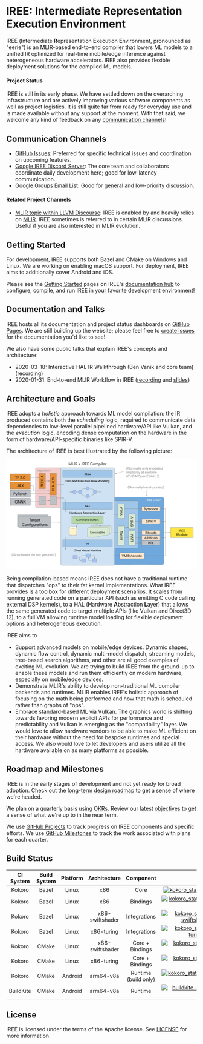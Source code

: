 # IREE: Intermediate Representation Execution Environment

IREE (**I**ntermediate **R**epresentation **E**xecution **E**nvironment,
pronounced as "eerie") is an MLIR-based end-to-end compiler that lowers ML
models to a unified IR optimized for real-time mobile/edge inference against
heterogeneous hardware accelerators. IREE also provides flexible deployment
solutions for the compiled ML models.

#### Project Status

IREE is still in its early phase. We have settled down on the overarching
infrastructure and are actively improving various software components as well as
project logistics. It is still quite far from ready for everyday use and is made
available without any support at the moment. With that said, we welcome any kind
of feedback on any [communication channels](#communication-channels)!

## Communication Channels

*   [GitHub Issues](https://github.com/google/iree/issues): Preferred for
    specific technical issues and coordination on upcoming features.
*   [Google IREE Discord Server](https://discord.gg/26P4xW4): The core team and
    collaborators coordinate daily development here; good for low-latency
    communication.
*   [Google Groups Email List](https://groups.google.com/forum/#!forum/iree-discuss):
    Good for general and low-priority discussion.

#### Related Project Channels

*   [MLIR topic within LLVM Discourse](https://llvm.discourse.group/c/llvm-project/mlir/31):
    IREE is enabled by and heavily relies on [MLIR](https://mlir.llvm.org). IREE
    sometimes is referred to in certain MLIR discussions. Useful if you are also
    interested in MLIR evolution.

## Getting Started

For development, IREE supports both Bazel and CMake on Windows and Linux. We are
working on enabling macOS support. For deployment, IREE aims to additionally
cover Android and iOS.

Please see the [Getting Started](https://google.github.io/iree/get-started)
pages on IREE's [documentation hub](https://google.github.io/iree) to configure,
compile, and run IREE in your favorite development environment!

## Documentation and Talks

IREE hosts all its documentation and project status dashboards on
[GitHub Pages](https://google.github.io/iree). We are still building up the
website; please feel free to
[create issues](https://github.com/google/iree/issues) for the documentation
you'd like to see!

We also have some public talks that explain IREE's concepts and architecture:

*   2020-03-18: Interactive HAL IR Walkthrough (Ben Vanik and core team)
    ([recording](https://drive.google.com/file/d/1_sWDgAPDfrGQZdxAapSA90AD1jVfhp-f/view?usp=sharing))
*   2020-01-31: End-to-end MLIR Workflow in IREE
    ([recording](https://drive.google.com/open?id=1os9FaPodPI59uj7JJI3aXnTzkuttuVkR)
    and
    [slides](https://drive.google.com/open?id=1RCQ4ZPQFK9cVgu3IH1e5xbrBcqy7d_cEZ578j84OvYI))

## Architecture and Goals

IREE adopts a _holistic_ approach towards ML model compilation: the IR produced
contains both the _scheduling_ logic, required to communicate data dependencies
to low-level parallel pipelined hardware/API like Vulkan, and the _execution_
logic, encoding dense computation on the hardware in the form of
hardware/API-specific binaries like SPIR-V.

The architecture of IREE is best illustrated by the following picture:

![IREE Architecture](./docs/iree_architecture.svg)

Being compilation-based means IREE does not have a traditional runtime that
dispatches "ops" to their fat kernel implementations. What IREE provides is a
toolbox for different deployment scenarios. It scales from running generated
code on a particular API (such as emitting C code calling external DSP kernels),
to a HAL (**H**ardware **A**bstraction **L**ayer) that allows the same generated
code to target multiple APIs (like Vulkan and Direct3D 12), to a full VM
allowing runtime model loading for flexible deployment options and heterogeneous
execution.

IREE aims to

*   Support advanced models on mobile/edge devices. Dynamic shapes, dynamic flow
    control, dynamic multi-model dispatch, streaming models, tree-based search
    algorithms, and other are all good examples of exciting ML evolution. We are
    trying to build IREE from the ground-up to enable these models and run them
    efficiently on modern hardware, especially on mobile/edge devices.
*   Demonstrate MLIR's ability to develop non-traditional ML compiler backends
    and runtimes. MLIR enables IREE's holistic approach of focusing on the math
    being performed and how that math is scheduled rather than graphs of "ops".
*   Embrace standard-based ML via Vulkan. The graphics world is shifting towards
    favoring modern explicit APIs for performance and predictability and Vulkan
    is emerging as the "compatibility" layer. We would love to allow hardware
    vendors to be able to make ML efficient on their hardware without the need
    for bespoke runtimes and special access. We also would love to let
    developers and users utilize all the hardware available on as many platforms
    as possible.

## Roadmap and Milestones

IREE is in the early stages of development and not yet ready for broad adoption.
Check out the [long-term design roadmap](./docs/design_roadmap.md) to get
a sense of where we're headed.

We plan on a quarterly basis using [OKRs](https://en.wikipedia.org/wiki/OKR).
Review our latest [objectives](./docs/objectives.md) to get a sense of what
we're up to in the near term.

We use [GitHub Projects](https://github.com/google/iree/projects) to track
progress on IREE components and specific efforts. We use
[GitHub Milestones](https://github.com/google/iree/milestones) to track the
work associated with plans for each quarter.

## Build Status

CI System | Build System | Platform | Architecture    | Component            | Status
:-------: | :----------: | :------: | :-------------: | :------------------: | :----:
Kokoro    | Bazel        | Linux    | x86             | Core                 | [![kokoro_status_bazel_linux_x86_core](https://storage.googleapis.com/iree-oss-build-badges/bazel/linux/x86-swiftshader/core/main_status.svg)](https://storage.googleapis.com/iree-oss-build-badges/bazel/linux/x86-swiftshader/core/main_result.html)
Kokoro    | Bazel        | Linux    | x86             | Bindings             | [![kokoro_status_bazel_linux_x86_bindings](https://storage.googleapis.com/iree-oss-build-badges/bazel/linux/x86-swiftshader/bindings/main_status.svg)](https://storage.googleapis.com/iree-oss-build-badges/bazel/linux/x86-swiftshader/bindings/main_result.html)
Kokoro    | Bazel        | Linux    | x86-swiftshader | Integrations         | [![kokoro_status_bazel_linux_x86-swiftshader_integrations](https://storage.googleapis.com/iree-oss-build-badges/bazel/linux/x86-swiftshader/integrations/main_status.svg)](https://storage.googleapis.com/iree-oss-build-badges/bazel/linux/x86-swiftshader/integrations/main_result.html)
Kokoro    | Bazel        | Linux    | x86-turing      | Integrations         | [![kokoro_status_bazel_linux_x86-turing_integrations](https://storage.googleapis.com/iree-oss-build-badges/bazel/linux/x86-turing/integrations/main_status.svg)](https://storage.googleapis.com/iree-oss-build-badges/bazel/linux/x86-turing/integrations/main_result.html)
Kokoro    | CMake        | Linux    | x86-swiftshader | Core + Bindings      | [![kokoro_status_cmake_linux_x86-swiftshader](https://storage.googleapis.com/iree-oss-build-badges/cmake/linux/x86-swiftshader/main_status.svg)](https://storage.googleapis.com/iree-oss-build-badges/cmake/linux/x86-swiftshader/main_result.html)
Kokoro    | CMake        | Linux    | x86-turing      | Core + Bindings      | [![kokoro_status_cmake_linux_x86-turing](https://storage.googleapis.com/iree-oss-build-badges/cmake/linux/x86-turing/main_status.svg)](https://storage.googleapis.com/iree-oss-build-badges/cmake/linux/x86-turing/main_result.html)
Kokoro    | CMake        | Android  | arm64-v8a       | Runtime (build only) | [![kokoro_status_cmake_android_arm64-v8a](https://storage.googleapis.com/iree-oss-build-badges/cmake/android/arm64-v8a/main_status.svg)](https://storage.googleapis.com/iree-oss-build-badges/cmake/android/arm64-v8a/main_result.html)
BuildKite | CMake        | Android  | arm64-v8a       | Runtime              | [![buildkite-status-cmake-android-arm](https://badge.buildkite.com/a73df0ba9f4aa132650dd6676bc1e6c20d3d99ed6b24db2179.svg?branch=main)](https://buildkite.com/iree/iree-android-arm64-v8a/builds?branch=main)

## License

IREE is licensed under the terms of the Apache license. See [LICENSE](LICENSE)
for more information.
